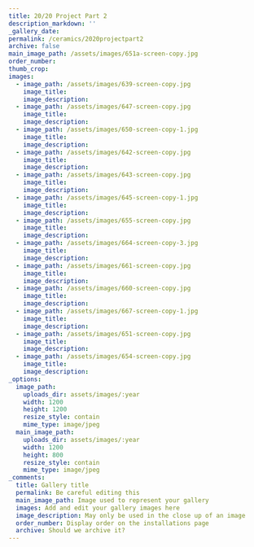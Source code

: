 ```yaml
---
title: 20/20 Project Part 2
description_markdown: ''
_gallery_date:
permalink: /ceramics/2020projectpart2
archive: false
main_image_path: /assets/images/651a-screen-copy.jpg
order_number:
thumb_crop:
images:
  - image_path: /assets/images/639-screen-copy.jpg
    image_title:
    image_description:
  - image_path: /assets/images/647-screen-copy.jpg
    image_title:
    image_description:
  - image_path: /assets/images/650-screen-copy-1.jpg
    image_title:
    image_description:
  - image_path: /assets/images/642-screen-copy.jpg
    image_title:
    image_description:
  - image_path: /assets/images/643-screen-copy.jpg
    image_title:
    image_description:
  - image_path: /assets/images/645-screen-copy-1.jpg
    image_title:
    image_description:
  - image_path: /assets/images/655-screen-copy.jpg
    image_title:
    image_description:
  - image_path: /assets/images/664-screen-copy-3.jpg
    image_title:
    image_description:
  - image_path: /assets/images/661-screen-copy.jpg
    image_title:
    image_description:
  - image_path: /assets/images/660-screen-copy.jpg
    image_title:
    image_description:
  - image_path: /assets/images/667-screen-copy-1.jpg
    image_title:
    image_description:
  - image_path: /assets/images/651-screen-copy.jpg
    image_title:
    image_description:
  - image_path: /assets/images/654-screen-copy.jpg
    image_title:
    image_description:
_options:
  image_path:
    uploads_dir: assets/images/:year
    width: 1200
    height: 1200
    resize_style: contain
    mime_type: image/jpeg
  main_image_path:
    uploads_dir: assets/images/:year
    width: 1200
    height: 800
    resize_style: contain
    mime_type: image/jpeg
_comments:
  title: Gallery title
  permalink: Be careful editing this
  main_image_path: Image used to represent your gallery
  images: Add and edit your gallery images here
  image_description: May only be used in the close up of an image
  order_number: Display order on the installations page
  archive: Should we archive it?
---
```

